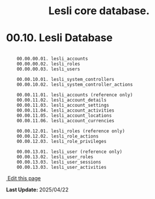 
<p align="center">
    <h1 align="center">Lesli core database.</h1>
</p>

# 00.10. Lesli Database

```plaintext

    00.00.00.01. lesli_accounts 
    00.00.00.02. lesli_roles
    00.00.00.03. lesli_users

    00.00.10.01. lesli_system_controllers 
    00.00.10.02. lesli_system_controller_actions

    00.00.11.01. lesli_accounts (reference only)
    00.00.11.02. lesli_account_details
    00.00.11.03. lesli_account_settings
    00.00.11.04. lesli_account_activities
    00.00.11.05. lesli_account_locations
    00.00.11.06. lesli_account_currencies

    00.00.12.01. lesli_roles (reference only)
    00.00.12.02. lesli_role_actions
    00.00.12.03. lesli_role_privileges

    00.00.13.01. lesli_user (reference only)
    00.00.13.02. lesli_user_roles
    00.00.13.03. lesli_user_sessions
    00.00.13.03. lesli_user_activities
```

<section class="lesli-markdown-info">
    <p><a target="blank" href="https://github.com/LesliTech/Lesli/tree/master/docs/database.md"><i class="ri-external-link-fill"></i>&nbsp;Edit this page</a><p/>
    <p><b>Last Update: </b>2025/04/22</p>
</section>

<!-- This code was automatically generated -->
<!-- to update this docs please run rake docs:build -->

